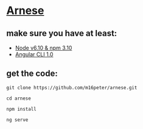# <a href="http://arnese.sk/">Arnese</a>

## make sure you have at least:
- <a href="https://nodejs.org/en/">Node v6.10 & npm 3.10</a>
- <a href="https://github.com/angular/angular-cli">Angular CLI 1.0</a>

## get the code:

`git clone https://github.com/m16peter/arnese.git`

`cd arnese`

`npm install`

`ng serve`
